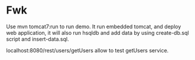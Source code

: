 # Fwk

Use mvn tomcat7:run to run demo.
It run embedded tomcat, and deploy web application, it will also run hsqldb and add data by using create-db.sql script and insert-data.sql.

localhost:8080/rest/users/getUsers allow to test getUsers service.
